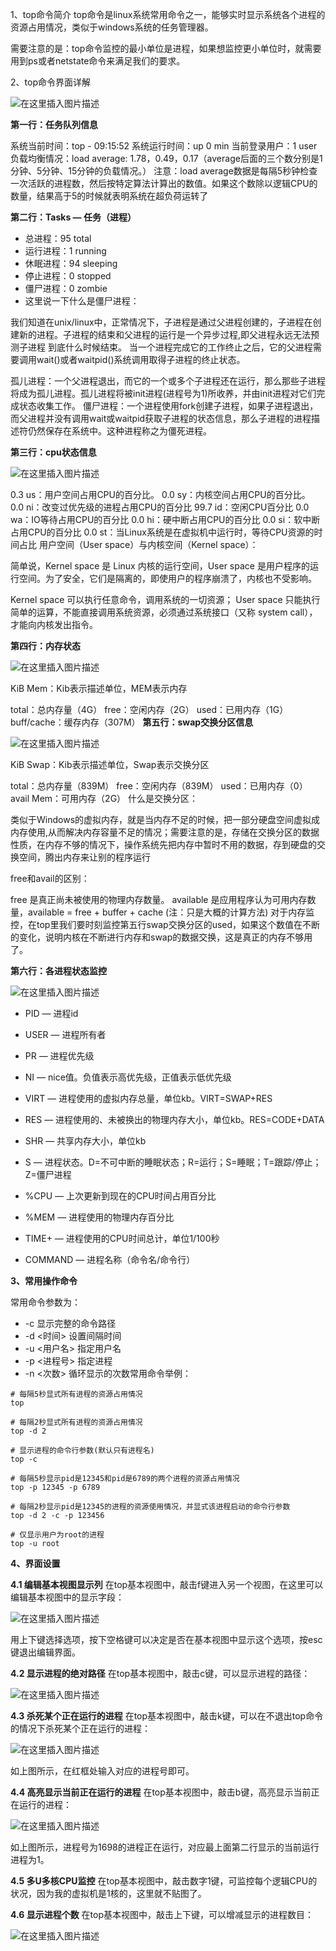 1、top命令简介
top命令是linux系统常用命令之一，能够实时显示系统各个进程的资源占用情况，类似于windows系统的任务管理器。

需要注意的是：top命令监控的最小单位是进程，如果想监控更小单位时，就需要用到ps或者netstate命令来满足我们的要求。

2、top命令界面详解

![在这里插入图片描述](image/20210628102306552.png)

**第一行：任务队列信息**

系统当前时间：top - 09:15:52
系统运行时间：up 0 min
当前登录用户：1 user
负载均衡情况：load average: 1.78，0.49，0.17（average后面的三个数分别是1分钟、5分钟、15分钟的负载情况。）
注意：load average数据是每隔5秒钟检查一次活跃的进程数，然后按特定算法计算出的数值。如果这个数除以逻辑CPU的数量，结果高于5的时候就表明系统在超负荷运转了

**第二行：Tasks — 任务（进程）**

- 总进程：95 total
- 运行进程：1 running
- 休眠进程：94 sleeping
- 停止进程：0 stopped
- 僵尸进程：0 zombie
- 这里说一下什么是僵尸进程：

我们知道在unix/linux中，正常情况下，子进程是通过父进程创建的，子进程在创建新的进程。子进程的结束和父进程的运行是一个异步过程,即父进程永远无法预测子进程 到底什么时候结束。 当一个进程完成它的工作终止之后，它的父进程需要调用wait()或者waitpid()系统调用取得子进程的终止状态。

孤儿进程：一个父进程退出，而它的一个或多个子进程还在运行，那么那些子进程将成为孤儿进程。孤儿进程将被init进程(进程号为1)所收养，并由init进程对它们完成状态收集工作。
僵尸进程：一个进程使用fork创建子进程，如果子进程退出，而父进程并没有调用wait或waitpid获取子进程的状态信息，那么子进程的进程描述符仍然保存在系统中。这种进程称之为僵死进程。

**第三行：cpu状态信息**

![在这里插入图片描述](image/2021062810232196.png)


0.3 us：用户空间占用CPU的百分比。
0.0 sy：内核空间占用CPU的百分比。
0.0 ni：改变过优先级的进程占用CPU的百分比
99.7 id：空闲CPU百分比
0.0 wa：IO等待占用CPU的百分比
0.0 hi：硬中断占用CPU的百分比
0.0 si：软中断占用CPU的百分比
0.0 st：当Linux系统是在虚拟机中运行时，等待CPU资源的时间占比
用户空间（User space）与内核空间（Kernel space）：

简单说，Kernel space 是 Linux 内核的运行空间，User space 是用户程序的运行空间。为了安全，它们是隔离的，即使用户的程序崩溃了，内核也不受影响。

Kernel space 可以执行任意命令，调用系统的一切资源；
User space 只能执行简单的运算，不能直接调用系统资源，必须通过系统接口（又称 system call），才能向内核发出指令。

**第四行：内存状态**

![在这里插入图片描述](image/20210628102332696.png)


KiB Mem：Kib表示描述单位，MEM表示内存

total：总内存量（4G）
free：空闲内存（2G）
used：已用内存（1G）
buff/cache：缓存内存（307M）
**第五行：swap交换分区信息**

![在这里插入图片描述](image/202106281023421.png)


KiB Swap：Kib表示描述单位，Swap表示交换分区

total：总内存量（839M）
free：空闲内存（839M）
used：已用内存（0）
avail Mem：可用内存（2G）
什么是交换分区：

类似于Windows的虚拟内存，就是当内存不足的时候，把一部分硬盘空间虚拟成内存使用,从而解决内存容量不足的情况；需要注意的是，存储在交换分区的数据性质，在内存不够的情况下，操作系统先把内存中暂时不用的数据，存到硬盘的交换空间，腾出内存来让别的程序运行

free和avail的区别：

free 是真正尚未被使用的物理内存数量。
available 是应用程序认为可用内存数量，available = free + buffer + cache (注：只是大概的计算方法)
对于内存监控，在top里我们要时刻监控第五行swap交换分区的used，如果这个数值在不断的变化，说明内核在不断进行内存和swap的数据交换，这是真正的内存不够用了。

**第六行：各进程状态监控**

![在这里插入图片描述](image/20210628102353193.png)

- PID — 进程id

- USER — 进程所有者

- PR — 进程优先级

- NI — nice值。负值表示高优先级，正值表示低优先级

- VIRT — 进程使用的虚拟内存总量，单位kb。VIRT=SWAP+RES

- RES — 进程使用的、未被换出的物理内存大小，单位kb。RES=CODE+DATA

- SHR — 共享内存大小，单位kb

- S — 进程状态。D=不可中断的睡眠状态；R=运行；S=睡眠；T=跟踪/停止；Z=僵尸进程

- %CPU — 上次更新到现在的CPU时间占用百分比

- %MEM — 进程使用的物理内存百分比

- TIME+ — 进程使用的CPU时间总计，单位1/100秒

- COMMAND — 进程名称（命令名/命令行）

  

**3、常用操作命令**

常用命令参数为：

- -c 显示完整的命令路径
- -d <时间> 设置间隔时间
- -u <用户名> 指定用户名
- -p <进程号> 指定进程
- -n <次数> 循环显示的次数常用命令举例：

```she
# 每隔5秒显式所有进程的资源占用情况
top

# 每隔2秒显式所有进程的资源占用情况
top -d 2  

# 显示进程的命令行参数(默认只有进程名)
top -c  

# 每隔5秒显示pid是12345和pid是6789的两个进程的资源占用情况
top -p 12345 -p 6789

# 每隔2秒显示pid是12345的进程的资源使用情况，并显式该进程启动的命令行参数
top -d 2 -c -p 123456 

# 仅显示用户为root的进程
top -u root
```

**4、界面设置**

**4.1 编辑基本视图显示列**
在top基本视图中，敲击f键进入另一个视图，在这里可以编辑基本视图中的显示字段：

![在这里插入图片描述](image/20210628102407459.png)

用上下键选择选项，按下空格键可以决定是否在基本视图中显示这个选项，按esc键退出编辑界面。

**4.2 显示进程的绝对路径**
在top基本视图中，敲击c键，可以显示进程的路径：

![在这里插入图片描述](image/2021062810242064.png)

**4.3 杀死某个正在运行的进程**
在top基本视图中，敲击k键，可以在不退出top命令的情况下杀死某个正在运行的进程：

![在这里插入图片描述](image/2021062810242064.png)

如上图所示，在红框处输入对应的进程号即可。

**4.4 高亮显示当前正在运行的进程**
在top基本视图中，敲击b键，高亮显示当前正在运行的进程：

![在这里插入图片描述](image/20210628102440116.png)

如上图所示，进程号为1698的进程正在运行，对应最上面第二行显示的当前运行进程为1。

**4.5 多U多核CPU监控**
在top基本视图中，敲击数字1键，可监控每个逻辑CPU的状况，因为我的虚拟机是1核的，这里就不贴图了。

**4.6 显示进程个数**
在top基本视图中，敲击上下键，可以增减显示的进程数目：

![在这里插入图片描述](image/20210628102449407.png)